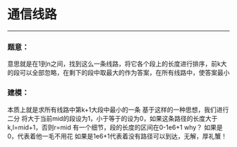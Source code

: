 # 通信线路

---
### 题意：
意思就是在1到n之间，找到这么一条线路，将它各个段上的长度进行排序，前k大的段可以全部忽略，在剩下的段中取最大的作为答案，在所有线路中，使答案最小

### 建模：

本质上就是求所有线路中第k+1大段中最小的一条
基于这样的一种思想，我们进行二分
将大于当前mid的段设为1，小于等于的设为0，如果这条路径的长度大于k,l=mid+1，否则r=mid
有一个细节，段的长度的区间在0-1e6+1
why？
如果是0，代表着他一毛不用花
如果是1e6+1代表着没有路径可以到达，无解，厚礼蟹！